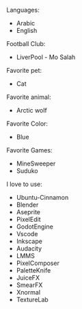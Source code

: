 Languages:

  - Arabic
  - English

Football Club:

  - LiverPool - Mo Salah

Favorite pet:

  - Cat

Favorite animal:

  - Arctic wolf

Favorite Color:

  - Blue

Favorite Games:

  - MineSweeper
  - Suduko

I love to use:

  - Ubuntu-Cinnamon
  - Blender
  - Aseprite
  - PixelEdit
  - GodotEngine
  - Vscode
  - Inkscape
  - Audacity
  - LMMS
  - PixelComposer
  - PaletteKnife
  - JuiceFX
  - SmearFX
  - Xnormal
  - TextureLab
